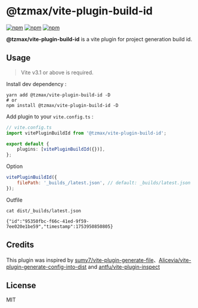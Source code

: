 <!--
 * @Author: Bin
 * @Date: 2025-07-31
 * @FilePath: /vite-plugin-build-id/README.md
-->

# @tzmax/vite-plugin-build-id

[![npm](https://img.shields.io/npm/dt/@tzmax/vite-plugin-build-id.svg)](https://www.npmjs.com/package/@tzmax/vite-plugin-build-id) [![npm](https://img.shields.io/npm/v/@tzmax/vite-plugin-build-id.svg)](https://www.npmjs.com/package/@tzmax/vite-plugin-build-id) [![npm](https://img.shields.io/npm/l/@tzmax/vite-plugin-build-id.svg)](https://www.npmjs.com/package/@tzmax/vite-plugin-build-id)

**@tzmax/vite-plugin-build-id** is a vite plugin for project generation build id.

## Usage

> Vite v3.1 or above is required.

Install dev dependency :

```shell
yarn add @tzmax/vite-plugin-build-id -D
# or
npm install @tzmax/vite-plugin-build-id -D
```

Add plugin to your `vite.config.ts` :

```typescript
// vite.config.ts
import vitePluginBuildId from '@tzmax/vite-plugin-build-id';

export default {
	plugins: [vitePluginBuildId({})],
};
```

Option

```javascript
vitePluginBuildId({
	filePath: '_builds_/latest.json', // default: _builds/latest.json
});
```

Outfile

```shell
cat dist/_builds/latest.json

{"id":"95350fbc-f66c-41ed-9f59-7ee020e1be59","timestamp":1753950850805}
```

## Credits

This plugin was inspired by [sumy7/vite-plugin-generate-file](https://github.com/sumy7/vite-plugin-generate-file)、[Alicevia/vite-plugin-generate-config-into-dist](https://github.com/fed/webpack-version-file) and [antfu/vite-plugin-inspect](https://github.com/antfu/vite-plugin-inspect)

## License

MIT
